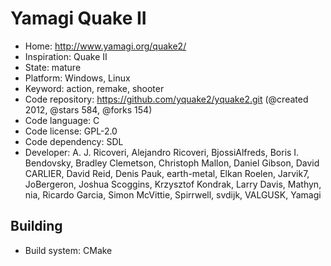 # Yamagi Quake II

- Home: http://www.yamagi.org/quake2/
- Inspiration: Quake II
- State: mature
- Platform: Windows, Linux
- Keyword: action, remake, shooter
- Code repository: https://github.com/yquake2/yquake2.git (@created 2012, @stars 584, @forks 154)
- Code language: C
- Code license: GPL-2.0
- Code dependency: SDL
- Developer: A. J. Ricoveri, Alejandro Ricoveri, BjossiAlfreds, Boris I. Bendovsky, Bradley Clemetson, Christoph Mallon, Daniel Gibson, David CARLIER, David Reid, Denis Pauk, earth-metal, Elkan Roelen, Jarvik7, JoBergeron, Joshua Scoggins, Krzysztof Kondrak, Larry Davis, Mathyn, nia, Ricardo Garcia, Simon McVittie, Spirrwell, svdijk, VALGUSK, Yamagi

## Building

- Build system: CMake
